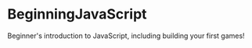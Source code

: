 BeginningJavaScript
===================

Beginner's introduction to JavaScript, including building your first games!

